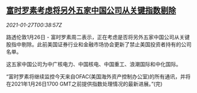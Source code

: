 <!--1611708924000-->
[富时罗素考虑将另外五家中国公司从关键指数剔除](https://cn.reuters.com/article/usa-china-delistings-ftse-russell-0126-t-idCNKBS29W023)
------

<div><i>2021-01-27T00:38:57Z</i></div><p>路透伦敦1月26日 - 富时罗素周二表示，正在考虑是否将另外五家中国公司从关键股指中剔除。此前美国证券行业和金融市场协会更新了禁止美国投资者持有的公司名单。</p><p>这五家中国公司为中广核电力、中国核电、中国重工、浪潮国际和中化国际。</p><p>“富时罗素将继续监控今天来自OFAC(美国海外资产控制办公室)的所有通讯，并将在2021年1月26日1700 GMT之前提供指数处理情况的最新进展。”(完)</p>
